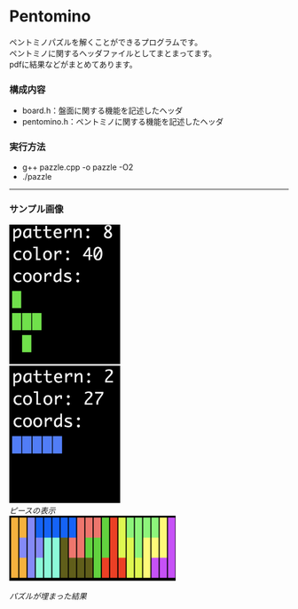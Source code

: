 # Pentomino
ペントミノパズルを解くことができるプログラムです。  
ペントミノに関するヘッダファイルとしてまとまってます。  
pdfに結果などがまとめてあります。
### 構成内容
- board.h：盤面に関する機能を記述したヘッダ
- pentomino.h：ペントミノに関する機能を記述したヘッダ
### 実行方法
- g++ pazzle.cpp -o pazzle -O2
- ./pazzle
---
### サンプル画像
<p align="left">
<img src="image/sample01.png" width="200">
<br>
<img src="image/sample02.png" width="200">
<br>
<em>ピースの表示</em>
<br>
<img src="image/pazzle1.png" width="300">

<em>パズルが埋まった結果</em>
</p>
